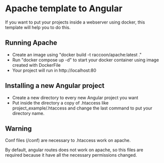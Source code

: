 # Apache template to Angular #

If you want to put your projects inside a webserver using docker, this template will help you to do this.

## Running Apache ##

* Create an image using "docker build -t raccoon/apache:latest ."
* Run "docker compose up -d" to start your docker container using image created with DockerFile
* Your project will run in http://localhost:80

## Installing a new Angular project ##

* Create a new directory to every new Angular project you want
* Put inside the directory a copy of .htaccess like project_example/.htaccess and change the last command to put your directory name.

## Warning ##

Conf files (/conf) are necessary to .htaccess work on apache.

By default, angular routes does not work on apache, so this files are required because it have all the necessary permissions changed.
